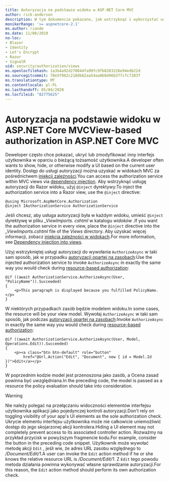 ```yaml
---
title: Autoryzacja na podstawie widoku w ASP.NET Core MVC
author: rick-anderson
description: W tym dokumencie pokazano, jak wstrzyknąć i wykorzystać usługę autoryzacji w widoku ASP.NET Core Razor .
monikerRange: '>= aspnetcore-2.1'
ms.author: riande
ms.date: 11/08/2019
no-loc:
- Blazor
- Identity
- Let's Encrypt
- Razor
- SignalR
uid: security/authorization/views
ms.openlocfilehash: 1a3b4a92d270844fa99fc9fb0283226e94edb22d
ms.sourcegitcommit: 70e5f982c218db82aa54aa8b8d96b377cfc7283f
ms.translationtype: MT
ms.contentlocale: pl-PL
ms.lasthandoff: 05/04/2020
ms.locfileid: "82775625"
---
```

# <a name="view-based-authorization-in-aspnet-core-mvc"></a><span data-ttu-id="f13b5-103">Autoryzacja na podstawie widoku w ASP.NET Core MVC</span><span class="sxs-lookup"><span data-stu-id="f13b5-103">View-based authorization in ASP.NET Core MVC</span></span>

<span data-ttu-id="f13b5-104">Deweloper często chce pokazać, ukryć lub zmodyfikować inny interfejs użytkownika w oparciu o bieżącą tożsamość użytkownika.</span><span class="sxs-lookup"><span data-stu-id="f13b5-104">A developer often wants to show, hide, or otherwise modify a UI based on the current user identity.</span></span> <span data-ttu-id="f13b5-105">Dostęp do usługi autoryzacji można uzyskać w widokach MVC za pośrednictwem [iniekcji zależności](xref:fundamentals/dependency-injection).</span><span class="sxs-lookup"><span data-stu-id="f13b5-105">You can access the authorization service within MVC views via [dependency injection](xref:fundamentals/dependency-injection).</span></span> <span data-ttu-id="f13b5-106">Aby wstrzyknąć usługę autoryzacji do Razor widoku, użyj `@inject` dyrektywy:</span><span class="sxs-lookup"><span data-stu-id="f13b5-106">To inject the authorization service into a Razor view, use the `@inject` directive:</span></span>

```cshtml
@using Microsoft.AspNetCore.Authorization
@inject IAuthorizationService AuthorizationService
```

<span data-ttu-id="f13b5-107">Jeśli chcesz, aby usługa autoryzacji była w każdym widoku, umieść `@inject` dyrektywę w pliku *_ViewImports. cshtml* w katalogu *widoków* .</span><span class="sxs-lookup"><span data-stu-id="f13b5-107">If you want the authorization service in every view, place the `@inject` directive into the *_ViewImports.cshtml* file of the *Views* directory.</span></span> <span data-ttu-id="f13b5-108">Aby uzyskać więcej informacji, zobacz [iniekcja zależności w widokach](xref:mvc/views/dependency-injection).</span><span class="sxs-lookup"><span data-stu-id="f13b5-108">For more information, see [Dependency injection into views](xref:mvc/views/dependency-injection).</span></span>

<span data-ttu-id="f13b5-109">Użyj wstrzykniętej usługi autoryzacji do wywołania `AuthorizeAsync` w taki sam sposób, jak w przypadku [autoryzacji opartej na zasobach](xref:security/authorization/resourcebased#security-authorization-resource-based-imperative):</span><span class="sxs-lookup"><span data-stu-id="f13b5-109">Use the injected authorization service to invoke `AuthorizeAsync` in exactly the same way you would check during [resource-based authorization](xref:security/authorization/resourcebased#security-authorization-resource-based-imperative):</span></span>

```cshtml
@if ((await AuthorizationService.AuthorizeAsync(User, "PolicyName")).Succeeded)
{
    <p>This paragraph is displayed because you fulfilled PolicyName.</p>
}
```

<span data-ttu-id="f13b5-110">W niektórych przypadkach zasób będzie modelem widoku.</span><span class="sxs-lookup"><span data-stu-id="f13b5-110">In some cases, the resource will be your view model.</span></span> <span data-ttu-id="f13b5-111">Wywołaj `AuthorizeAsync` w taki sam sposób, jak podczas [autoryzacji opartej na zasobach](xref:security/authorization/resourcebased#security-authorization-resource-based-imperative):</span><span class="sxs-lookup"><span data-stu-id="f13b5-111">Invoke `AuthorizeAsync` in exactly the same way you would check during [resource-based authorization](xref:security/authorization/resourcebased#security-authorization-resource-based-imperative):</span></span>

```cshtml
@if ((await AuthorizationService.AuthorizeAsync(User, Model, Operations.Edit)).Succeeded)
{
    <p><a class="btn btn-default" role="button"
        href="@Url.Action("Edit", "Document", new { id = Model.Id })">Edit</a></p>
}
```

<span data-ttu-id="f13b5-112">W poprzednim kodzie model jest przenoszona jako zasób, a Ocena zasad powinna być uwzględniana.</span><span class="sxs-lookup"><span data-stu-id="f13b5-112">In the preceding code, the model is passed as a resource the policy evaluation should take into consideration.</span></span>

> [!WARNING]
> <span data-ttu-id="f13b5-113">Nie należy polegać na przełączaniu widoczności elementów interfejsu użytkownika aplikacji jako pojedynczej kontroli autoryzacji.</span><span class="sxs-lookup"><span data-stu-id="f13b5-113">Don't rely on toggling visibility of your app's UI elements as the sole authorization check.</span></span> <span data-ttu-id="f13b5-114">Ukrycie elementu interfejsu użytkownika może nie całkowicie uniemożliwić dostęp do jego skojarzonej akcji kontrolera.</span><span class="sxs-lookup"><span data-stu-id="f13b5-114">Hiding a UI element may not completely prevent access to its associated controller action.</span></span> <span data-ttu-id="f13b5-115">Rozważmy na przykład przycisk w powyższym fragmencie kodu.</span><span class="sxs-lookup"><span data-stu-id="f13b5-115">For example, consider the button in the preceding code snippet.</span></span> <span data-ttu-id="f13b5-116">Użytkownik może wywołać metodę akcji `Edit` , jeśli wie, że adres URL zasobu względnego to */Document/Edit/1*.</span><span class="sxs-lookup"><span data-stu-id="f13b5-116">A user can invoke the `Edit` action method if he or she knows the relative resource URL is */Document/Edit/1*.</span></span> <span data-ttu-id="f13b5-117">Z `Edit` tego powodu metoda działania powinna wykonywać własne sprawdzanie autoryzacji.</span><span class="sxs-lookup"><span data-stu-id="f13b5-117">For this reason, the `Edit` action method should perform its own authorization check.</span></span>
